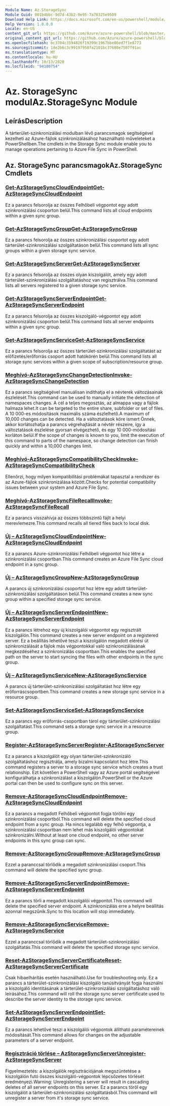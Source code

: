 ```yaml
---
Module Name: Az.StorageSync
Module Guid: 001b4bbc-9d7d-43b2-9e95-7a70325e9509
Download Help Link: https://docs.microsoft.com/en-us/powershell/module/az.storagesync
Help Version: 1.0.0.0
Locale: en-US
content_git_url: https://github.com/Azure/azure-powershell/blob/master/src/StorageSync/StorageSync/help/Az.StorageSync.md
original_content_git_url: https://github.com/Azure/azure-powershell/blob/master/src/StorageSync/StorageSync/help/Az.StorageSync.md
ms.openlocfilehash: bc3704c3594826f19399c1967bbe86ed7f1e8773
ms.sourcegitcommit: 1de2b6c3c99197958fa2101bc37680e7507f91ac
ms.translationtype: MT
ms.contentlocale: hu-HU
ms.lasthandoff: 10/13/2020
ms.locfileid: "94180754"
---
```

# <span data-ttu-id="2f1be-101">Az. StorageSync modul</span><span class="sxs-lookup"><span data-stu-id="2f1be-101">Az.StorageSync Module</span></span>
## <span data-ttu-id="2f1be-102">Leírás</span><span class="sxs-lookup"><span data-stu-id="2f1be-102">Description</span></span>
<span data-ttu-id="2f1be-103">A tárterület-szinkronizálási modulban lévő parancsmagok segítségével kezelheti az Azure-fájlok szinkronizálásához használható műveleteket a PowerShellben.</span><span class="sxs-lookup"><span data-stu-id="2f1be-103">The cmdlets in the Storage Sync module enable you to manage operations pertaining to Azure File Sync in PowerShell.</span></span>

## <span data-ttu-id="2f1be-104">Az. StorageSync parancsmagok</span><span class="sxs-lookup"><span data-stu-id="2f1be-104">Az.StorageSync Cmdlets</span></span>
### [<span data-ttu-id="2f1be-105">Get-AzStorageSyncCloudEndpoint</span><span class="sxs-lookup"><span data-stu-id="2f1be-105">Get-AzStorageSyncCloudEndpoint</span></span>](Get-AzStorageSyncCloudEndpoint.md)
<span data-ttu-id="2f1be-106">Ez a parancs felsorolja az összes Felhőbeli végpontot egy adott szinkronizálási csoporton belül.</span><span class="sxs-lookup"><span data-stu-id="2f1be-106">This command lists all cloud endpoints within a given sync group.</span></span>

### [<span data-ttu-id="2f1be-107">Get-AzStorageSyncGroup</span><span class="sxs-lookup"><span data-stu-id="2f1be-107">Get-AzStorageSyncGroup</span></span>](Get-AzStorageSyncGroup.md)
<span data-ttu-id="2f1be-108">Ez a parancs felsorolja az összes szinkronizálási csoportot egy adott tárterület-szinkronizálási szolgáltatáson belül.</span><span class="sxs-lookup"><span data-stu-id="2f1be-108">This command lists all sync groups within a given storage sync service.</span></span>

### [<span data-ttu-id="2f1be-109">Get-AzStorageSyncServer</span><span class="sxs-lookup"><span data-stu-id="2f1be-109">Get-AzStorageSyncServer</span></span>](Get-AzStorageSyncServer.md)
<span data-ttu-id="2f1be-110">Ez a parancs felsorolja az összes olyan kiszolgálót, amely egy adott tárterület-szinkronizálási szolgáltatáshoz van regisztrálva.</span><span class="sxs-lookup"><span data-stu-id="2f1be-110">This command lists all servers registered to a given storage sync service.</span></span>

### [<span data-ttu-id="2f1be-111">Get-AzStorageSyncServerEndpoint</span><span class="sxs-lookup"><span data-stu-id="2f1be-111">Get-AzStorageSyncServerEndpoint</span></span>](Get-AzStorageSyncServerEndpoint.md)
<span data-ttu-id="2f1be-112">Ez a parancs felsorolja az összes kiszolgáló-végpontot egy adott szinkronizálási csoporton belül.</span><span class="sxs-lookup"><span data-stu-id="2f1be-112">This command lists all server endpoints within a given sync group.</span></span>

### [<span data-ttu-id="2f1be-113">Get-AzStorageSyncService</span><span class="sxs-lookup"><span data-stu-id="2f1be-113">Get-AzStorageSyncService</span></span>](Get-AzStorageSyncService.md)
<span data-ttu-id="2f1be-114">Ez a parancs felsorolja az összes tárterület-szinkronizálási szolgáltatást az előfizetés/erőforrás csoport adott hatókörén belül.</span><span class="sxs-lookup"><span data-stu-id="2f1be-114">This command lists all storage sync services within a given scope of subscription/resource group.</span></span>

### [<span data-ttu-id="2f1be-115">Meghívó-AzStorageSyncChangeDetection</span><span class="sxs-lookup"><span data-stu-id="2f1be-115">Invoke-AzStorageSyncChangeDetection</span></span>](Invoke-AzStorageSyncChangeDetection.md)
<span data-ttu-id="2f1be-116">Ez a parancs segítségével manuálisan indíthatja el a névterek változásainak észlelését.</span><span class="sxs-lookup"><span data-stu-id="2f1be-116">This command can be used to manually initiate the detection of namespaces changes.</span></span> <span data-ttu-id="2f1be-117">A cél a teljes megosztás, az almappa vagy a fájlok halmaza lehet.</span><span class="sxs-lookup"><span data-stu-id="2f1be-117">It can be targeted to the entire share, subfolder or set of files.</span></span> <span data-ttu-id="2f1be-118">A 10 000-es módosítások maximális száma észlelhető.</span><span class="sxs-lookup"><span data-stu-id="2f1be-118">A maximum of 10,000 changes can be detected.</span></span> <span data-ttu-id="2f1be-119">Ha a változtatások köre ismert Önnek, akkor korlátozhatja a parancs végrehajtását a névtér részeire, így a változtatások észlelése gyorsan elvégezhető, és egy 10 000-módosítási korláton belül.</span><span class="sxs-lookup"><span data-stu-id="2f1be-119">If the scope of changes is known to you, limit the execution of this command to parts of the namespace, so change detection can finish quickly and within a 10,000 changes limit.</span></span>

### [<span data-ttu-id="2f1be-120">Meghívó-AzStorageSyncCompatibilityCheck</span><span class="sxs-lookup"><span data-stu-id="2f1be-120">Invoke-AzStorageSyncCompatibilityCheck</span></span>](Invoke-AzStorageSyncCompatibilityCheck.md)
<span data-ttu-id="2f1be-121">Ellenőrzi, hogy milyen kompatibilitási problémákat tapasztal a rendszer és az Azure-fájlok szinkronizálása között.</span><span class="sxs-lookup"><span data-stu-id="2f1be-121">Checks for potential compatibility issues between your system and Azure File Sync.</span></span>

### [<span data-ttu-id="2f1be-122">Meghívó-AzStorageSyncFileRecall</span><span class="sxs-lookup"><span data-stu-id="2f1be-122">Invoke-AzStorageSyncFileRecall</span></span>](Invoke-AzStorageSyncFileRecall.md)
<span data-ttu-id="2f1be-123">Ez a parancs visszahívja az összes többszintű fájlt a helyi merevlemezre.</span><span class="sxs-lookup"><span data-stu-id="2f1be-123">This command recalls all tiered files back to local disk.</span></span>

### [<span data-ttu-id="2f1be-124">Új – AzStorageSyncCloudEndpoint</span><span class="sxs-lookup"><span data-stu-id="2f1be-124">New-AzStorageSyncCloudEndpoint</span></span>](New-AzStorageSyncCloudEndpoint.md)
<span data-ttu-id="2f1be-125">Ez a parancs Azure-szinkronizálási Felhőbeli végpontot hoz létre a szinkronizálási csoportban.</span><span class="sxs-lookup"><span data-stu-id="2f1be-125">This command creates an Azure File Sync cloud endpoint in a sync group.</span></span>

### [<span data-ttu-id="2f1be-126">Új – AzStorageSyncGroup</span><span class="sxs-lookup"><span data-stu-id="2f1be-126">New-AzStorageSyncGroup</span></span>](New-AzStorageSyncGroup.md)
<span data-ttu-id="2f1be-127">A parancs új szinkronizálási csoportot hoz létre egy adott tárterület-szinkronizálási szolgáltatáson belül.</span><span class="sxs-lookup"><span data-stu-id="2f1be-127">This command creates a new sync group within a specified storage sync service.</span></span>

### [<span data-ttu-id="2f1be-128">Új – AzStorageSyncServerEndpoint</span><span class="sxs-lookup"><span data-stu-id="2f1be-128">New-AzStorageSyncServerEndpoint</span></span>](New-AzStorageSyncServerEndpoint.md)
<span data-ttu-id="2f1be-129">Ez a parancs létrehoz egy új kiszolgálói végpontot egy regisztrált kiszolgálón.</span><span class="sxs-lookup"><span data-stu-id="2f1be-129">This command creates a new server endpoint on a registered server.</span></span> <span data-ttu-id="2f1be-130">Ez a beállítás lehetővé teszi a kiszolgálón megadott elérési út szinkronizálását a fájlok más végpontokkal való szinkronizálásának megkezdéséhez a szinkronizálás csoportban.</span><span class="sxs-lookup"><span data-stu-id="2f1be-130">This enables the specified path on the server to start syncing the files with other endpoints in the sync group.</span></span>

### [<span data-ttu-id="2f1be-131">Új – AzStorageSyncService</span><span class="sxs-lookup"><span data-stu-id="2f1be-131">New-AzStorageSyncService</span></span>](New-AzStorageSyncService.md)
<span data-ttu-id="2f1be-132">A parancs új tárterület-szinkronizálási szolgáltatást hoz létre egy erőforráscsoportben.</span><span class="sxs-lookup"><span data-stu-id="2f1be-132">This command creates a new storage sync service in a resource group.</span></span>

### [<span data-ttu-id="2f1be-133">Set-AzStorageSyncService</span><span class="sxs-lookup"><span data-stu-id="2f1be-133">Set-AzStorageSyncService</span></span>](New-AzStorageSyncService.md)
<span data-ttu-id="2f1be-134">Ez a parancs egy erőforrás-csoportban tárol egy tárterület-szinkronizálási szolgáltatást.</span><span class="sxs-lookup"><span data-stu-id="2f1be-134">This command sets a storage sync service in a resource group.</span></span>

### [<span data-ttu-id="2f1be-135">Register-AzStorageSyncServer</span><span class="sxs-lookup"><span data-stu-id="2f1be-135">Register-AzStorageSyncServer</span></span>](Register-AzStorageSyncServer.md)
<span data-ttu-id="2f1be-136">Ez a parancs a kiszolgálót egy olyan tárterület-szinkronizáló szolgáltatáshoz regisztrálja, amely bizalmi kapcsolatot hoz létre.</span><span class="sxs-lookup"><span data-stu-id="2f1be-136">This command registers a server to a storage sync service which creates a trust relationship.</span></span> <span data-ttu-id="2f1be-137">Ezt követően a PowerShell vagy az Azure portál segítségével konfigurálhatja a szinkronizálást a kiszolgálón.</span><span class="sxs-lookup"><span data-stu-id="2f1be-137">PowerShell or the Azure portal can then be used to configure sync on this server.</span></span>

### [<span data-ttu-id="2f1be-138">Remove-AzStorageSyncCloudEndpoint</span><span class="sxs-lookup"><span data-stu-id="2f1be-138">Remove-AzStorageSyncCloudEndpoint</span></span>](Remove-AzStorageSyncCloudEndpoint.md)
<span data-ttu-id="2f1be-139">Ez a parancs a megadott Felhőbeli végpontot fogja törölni egy szinkronizálási csoportból.</span><span class="sxs-lookup"><span data-stu-id="2f1be-139">This command will delete the specified cloud endpoint from a sync group.</span></span> <span data-ttu-id="2f1be-140">Ha nincs legalább egy felhő végpontja, a szinkronizálási csoportban nem lehet más kiszolgálói végpontokat szinkronizálni.</span><span class="sxs-lookup"><span data-stu-id="2f1be-140">Without at least one cloud endpoint, no other server endpoints in this sync group can sync.</span></span>

### [<span data-ttu-id="2f1be-141">Remove-AzStorageSyncGroup</span><span class="sxs-lookup"><span data-stu-id="2f1be-141">Remove-AzStorageSyncGroup</span></span>](Remove-AzStorageSyncGroup.md)
<span data-ttu-id="2f1be-142">Ezzel a paranccsal törlődik a megadott szinkronizálási csoport.</span><span class="sxs-lookup"><span data-stu-id="2f1be-142">This command will delete the specified sync group.</span></span>

### [<span data-ttu-id="2f1be-143">Remove-AzStorageSyncServerEndpoint</span><span class="sxs-lookup"><span data-stu-id="2f1be-143">Remove-AzStorageSyncServerEndpoint</span></span>](Remove-AzStorageSyncServerEndpoint.md)
<span data-ttu-id="2f1be-144">Ez a parancs törli a megadott kiszolgálói végpontot.</span><span class="sxs-lookup"><span data-stu-id="2f1be-144">This command will delete the specified server endpoint.</span></span> <span data-ttu-id="2f1be-145">A szinkronizálás erre a helyre beállítás azonnal megszűnik.</span><span class="sxs-lookup"><span data-stu-id="2f1be-145">Sync to this location will stop immediately.</span></span>

### [<span data-ttu-id="2f1be-146">Remove-AzStorageSyncService</span><span class="sxs-lookup"><span data-stu-id="2f1be-146">Remove-AzStorageSyncService</span></span>](Remove-AzStorageSyncService.md)
<span data-ttu-id="2f1be-147">Ezzel a paranccsal törlődik a megadott tárterület-szinkronizálási szolgáltatás.</span><span class="sxs-lookup"><span data-stu-id="2f1be-147">This command will delete the specified storage sync service.</span></span>

### [<span data-ttu-id="2f1be-148">Reset-AzStorageSyncServerCertificate</span><span class="sxs-lookup"><span data-stu-id="2f1be-148">Reset-AzStorageSyncServerCertificate</span></span>](Reset-AzStorageSyncServerCertificate.md)
<span data-ttu-id="2f1be-149">Csak hibaelhárítás esetén használható.</span><span class="sxs-lookup"><span data-stu-id="2f1be-149">Use for troubleshooting only.</span></span> <span data-ttu-id="2f1be-150">Ez a parancs a tárterület-szinkronizálási kiszolgáló tanúsítványát fogja használni a kiszolgáló identitásának a tárterület-szinkronizálási szolgáltatáshoz való leírásához.</span><span class="sxs-lookup"><span data-stu-id="2f1be-150">This command will roll the storage sync server certificate used to describe the server identity to the storage sync service.</span></span>

### [<span data-ttu-id="2f1be-151">Set-AzStorageSyncServerEndpoint</span><span class="sxs-lookup"><span data-stu-id="2f1be-151">Set-AzStorageSyncServerEndpoint</span></span>](Set-AzStorageSyncServerEndpoint.md)
<span data-ttu-id="2f1be-152">Ez a parancs lehetővé teszi a kiszolgálói végpontok állítható paramétereinek módosítását.</span><span class="sxs-lookup"><span data-stu-id="2f1be-152">This command allows for changes on the adjustable parameters of a server endpoint.</span></span>

### [<span data-ttu-id="2f1be-153">Regisztráció törlése – AzStorageSyncServer</span><span class="sxs-lookup"><span data-stu-id="2f1be-153">Unregister-AzStorageSyncServer</span></span>](Unregister-AzStorageSyncServer.md)
<span data-ttu-id="2f1be-154">Figyelmeztetés: a kiszolgálók regisztrációjának megszüntetése a kiszolgálón futó összes kiszolgáló-végpontok lépcsőzetes törlését eredményezi.</span><span class="sxs-lookup"><span data-stu-id="2f1be-154">Warning: Unregistering a server will result in cascading deletes of all server endpoints on this server.</span></span> <span data-ttu-id="2f1be-155">Ez a parancs töröl egy kiszolgálót a tárterület-szinkronizálási szolgáltatásból.</span><span class="sxs-lookup"><span data-stu-id="2f1be-155">This command will unregister a server from it's storage sync service.</span></span>

